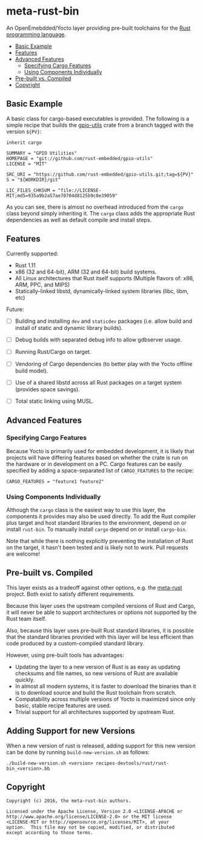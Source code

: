 meta-rust-bin
=============

An OpenEmebdded/Yocto layer providing pre-built toolchains for the
[Rust programming language](https://www.rust-lang.org).

<!-- toc -->

- [Basic Example](#basic-example)
- [Features](#features)
- [Advanced Features](#advanced-features)
  * [Specifying Cargo Features](#specifying-cargo-features)
  * [Using Components Individually](#using-components-individually)
- [Pre-built vs. Compiled](#pre-built-vs-compiled)
- [Copyright](#copyright)

<!-- tocstop -->


## Basic Example

A basic class for cargo-based executables is provided. The following is a
simple recipe that builds the [gpio-utils](https://github.com/rust-embedded/gpio-utils)
crate from a branch tagged with the version `${PV}`:

```bitbake
inherit cargo

SUMMARY = "GPIO Utilities"
HOMEPAGE = "git://github.com/rust-embedded/gpio-utils"
LICENSE = "MIT"

SRC_URI = "https://github.com/rust-embedded/gpio-utils.git;tag=${PV}"
S = "${WORKDIR}/git"

LIC_FILES_CHKSUM = "file://LICENSE-MIT;md5=935a9b2a57ae70704d8125b9c0e39059"
```

As you can see, there is almost no overhead introduced from the `cargo` class
beyond simply inheriting it. The `cargo` class adds the appropriate Rust
dependencies as well as default compile and install steps.


## Features

Currently supported:

  * Rust 1.11
  * x86 (32 and 64-bit), ARM (32 and 64-bit) build systems.
  * All Linux architectures that Rust itself supports (Multiple flavors of:
    x86, ARM, PPC, and MIPS)
  * Statically-linked libstd, dynamically-linked system libraries (libc, libm,
    etc)

Future:

  * [ ] Building and installing `dev` and `staticdev` packages (i.e. allow build
    and install of static and dynamic library builds).
  * [ ] Debug builds with separated debug info to allow gdbserver usage.
  * [ ] Running Rust/Cargo on target.
  * [ ] Vendoring of Cargo dependencies (to better play with the Yocto offline
    build model).
  * [ ] Use of a shared libstd across all Rust packages on a target system
    (provides space savings).
  * [ ] Total static linking using MUSL.



## Advanced Features

### Specifying Cargo Features

Because Yocto is primarily used for embedded development, it is likely that
projects will have differing features based on whether the crate is run on the
hardware or in development on a PC. Cargo features can be easily specified by
adding a space-separated list of `CARGO_FEATURES` to the recipe:

```bitbake
CARGO_FEATURES = "feature1 feature2"
```

### Using Components Individually

Although the `cargo` class is the easiest way to use this layer, the components
it provides may also be used directly. To add the Rust compiler plus target and
host standard libraries to the environment, depend on or install `rust-bin`. To
manually install `cargo` depend on or install `cargo-bin`.

Note that while there is nothing explicitly preventing the installation of Rust
on the target, it hasn't been tested and is likely not to work. Pull requests
are welcome!


## Pre-built vs. Compiled

This layer exists as a tradeoff against other options, e.g. the
[meta-rust](https://github.com/meta-rust) project. Both exist to satisfy
different requirements.

Because this layer uses the upstream compiled versions of Rust and Cargo, it
will never be able to support architectures or options not supported by the
Rust team itself.

Also, because this layer uses pre-built Rust standard libraries, it is possible
that the standard libraries provided with this layer will be less efficient
than code produced by a custom-compiled standard library.

However, using pre-built tools has advantages:

  * Updating the layer to a new version of Rust is as easy as updating
    checksums and file names, so new versions of Rust are available quickly.
  * In almost all modern systems, it is faster to download the binaries than it
    is to download source and build the Rust toolchain from scratch.
  * Compatability across multiple versions of Yocto is maximized since only
    basic, stable recipe features are used.
  * Trivial support for all architectures supported by upstream Rust.

## Adding Support for new Versions

When a new version of rust is released, adding support for this new version can
be done by running `build-new-version.sh` as follows:

    ./build-new-version.sh <version> recipes-devtools/rust/rust-bin_<version>.bb

## Copyright

```
Copyright (c) 2016, the meta-rust-bin authors.

Licensed under the Apache License, Version 2.0 <LICENSE-APACHE or
http://www.apache.org/license/LICENSE-2.0> or the MIT license
<LICENSE-MIT or http://opensource.org/licenses/MIT>, at your
option.  This file may not be copied, modified, or distributed
except according to those terms.
```
